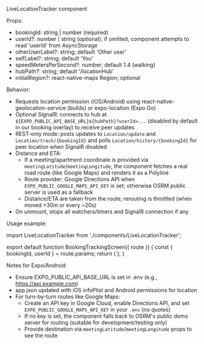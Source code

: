 LiveLocationTracker component

Props:
- bookingId: string | number (required)
- userId?: number | string (optional); if omitted, component attempts to read 'userId' from AsyncStorage
- otherUserLabel?: string; default 'Other user'
- selfLabel?: string; default 'You'
- speedMetersPerSecond?: number; default 1.4 (walking)
- hubPath?: string; default '/locationHub'
- initialRegion?: react-native-maps Region; optional

Behavior:
- Requests location permission (iOS/Android) using react-native-geolocation-service (builds) or expo-location (Expo Go)
- Optional SignalR: connects to hub at `${EXPO_PUBLIC_API_BASE_URL}${hubPath}?userId=...` (disabled by default in our booking overlay) to receive peer updates
- REST-only mode: posts updates to `Location/update` and `Location/track/{bookingId}` and polls `Location/history/{bookingId}` for peer location when SignalR disabled
- Distance and ETA:
  - If a meeting/apartment coordinate is provided via `meetingLatitude`/`meetingLongitude`, the component fetches a real road route (like Google Maps) and renders it as a Polyline
  - Route provider: Google Directions API when `EXPO_PUBLIC_GOOGLE_MAPS_API_KEY` is set; otherwise OSRM public server is used as a fallback
  - Distance/ETA are taken from the route; rerouting is throttled (when moved >30m or every ~20s)
- On unmount, stops all watchers/timers and SignalR connection if any

Usage example:

import LiveLocationTracker from './components/LiveLocationTracker';

export default function BookingTrackingScreen({ route }) {
  const { bookingId, userId } = route.params;
  return (
    <LiveLocationTracker bookingId={bookingId} userId={userId} otherUserLabel="Landlord" />
  );
}

Notes for Expo/Android:
- Ensure EXPO_PUBLIC_API_BASE_URL is set in .env (e.g., https://api.example.com)
- app.json updated with iOS infoPlist and Android permissions for location
- For turn-by-turn routes like Google Maps:
  - Create an API key in Google Cloud, enable Directions API, and set `EXPO_PUBLIC_GOOGLE_MAPS_API_KEY` in your `.env` (no quotes)
  - If no key is set, the component falls back to OSRM's public demo server for routing (suitable for development/testing only)
  - Provide destination via `meetingLatitude`/`meetingLongitude` props to see the route

